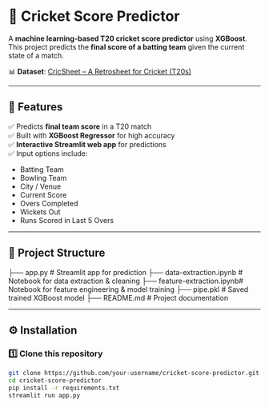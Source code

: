# 🏏 Cricket Score Predictor  

A **machine learning-based T20 cricket score predictor** using **XGBoost**. This project predicts the **final score of a batting team** given the current state of a match.  

📊 **Dataset**: [CricSheet – A Retrosheet for Cricket (T20s)](https://www.kaggle.com/veeralakrishna/cricsheet-a-retrosheet-for-cricket?select=t20s)  

---

## 🚀 Features  
✅ Predicts **final team score** in a T20 match  
✅ Built with **XGBoost Regressor** for high accuracy  
✅ **Interactive Streamlit web app** for predictions  
✅ Input options include:  
- Batting Team  
- Bowling Team  
- City / Venue  
- Current Score  
- Overs Completed  
- Wickets Out  
- Runs Scored in Last 5 Overs  

---

## 📂 Project Structure  
├── app.py # Streamlit app for prediction
├── data-extraction.ipynb # Notebook for data extraction & cleaning
├── feature-extraction.ipynb# Notebook for feature engineering & model training
├── pipe.pkl # Saved trained XGBoost model
├── README.md # Project documentation

---

## ⚙️ Installation  

### 1️⃣ Clone this repository  
```bash
git clone https://github.com/your-username/cricket-score-predictor.git
cd cricket-score-predictor
pip install -r requirements.txt
streamlit run app.py

